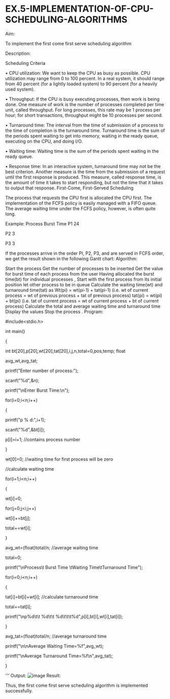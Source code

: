 # EX.5-IMPLEMENTATION-OF-CPU-SCHEDULING-ALGORITHMS
Aim:

To implement the first come first serve scheduling algorithm

Description:

Scheduling Criteria

• CPU utilization: We want to keep the CPU as busy as possible. CPU utilization may range from 0 to 100 percent. In a real system, it should range from 40 percent (for a lightly loaded system) to 90 percent (for a heavily used system).

• Throughput: If the CPU is busy executing processes, then work is being done. One measure of work is the number of processes completed per time unit, called throughput. For long processes, this rate may be 1 process per hour; for short transactions, throughput might be 10 processes per second.

• Turnaround time: The interval from the time of submission of a process to the time of completion is the turnaround time. Turnaround time is the sum of the periods spent waiting to get into memory, waiting in the ready queue, executing on the CPU, and doing I/O.

• Waiting time: Waiting time is the sum of the periods spent waiting in the ready queue.

• Response time: In an interactive system, turnaround time may not be the best criterion. Another measure is the time from the submission of a request until the first response is produced. This measure, called response time, is the amount of time it takes to start responding, but not the time that it takes to output that response. First-Come, First-Served Scheduling

The process that requests the CPU first is allocated the CPU first. The implementation of the FCFS policy is easily managed with a FIFO queue. The average waiting time under the FCFS policy, however, is often quite long.

Example: Process Burst Time P1 24

P2 3

P3 3

If the processes arrive in the order PI, P2, P3, and are served in FCFS order, we get the result shown in the following Gantt chart: Algorithm:

Start the process
Get the number of processes to be inserted
Get the value for burst time of each process from the user
Having allocated the burst time(bt) for individual processes , Start with the first process from its initial position let other process to be in queue
Calculate the waiting time(wt) and turnaround time(tat) as
Wt(pi) = wt(pi-1) + tat(pi-1) (i.e. wt of current process = wt of previous process + tat of previous process)
tat(pi) = wt(pi) + bt(pi) (i.e. tat of current process = wt of current process + bt of current process)
Calculate the total and average waiting time and turnaround time
Display the values
Stop the process .
Program:

#include<stdio.h>

int main()

{

int bt[20],p[20],wt[20],tat[20],i,j,n,total=0,pos,temp; float

avg_wt,avg_tat;

printf("Enter number of process:");

scanf("%d",&n);

printf("\nEnter Burst Time:\n");

for(i=0;i<n;i++)

{

printf("p % d:",i+1);

scanf("%d",&bt[i]);

p[i]=i+1; //contains process number

}

wt[0]=0; //waiting time for first process will be zero

//calculate waiting time

for(i=1;i<n;i++)

{

wt[i]=0;

for(j=0;j<i;j++)

wt[i]+=bt[j];

total+=wt[i];

}

avg_wt=(float)total/n; //average waiting time

total=0;

printf("\nProcess\t Burst Time \tWaiting Time\tTurnaround Time");

for(i=0;i<n;i++)

{

tat[i]=bt[i]+wt[i]; //calculate turnaround time

total+=tat[i];

printf("\np%d\t\t %d\t\t %d\t\t\t%d",p[i],bt[i],wt[i],tat[i]);

}

avg_tat=(float)total/n; //average turnaround time

printf("\n\nAverage Waiting Time=%f",avg_wt);

printf("\nAverage Turnaround Time=%f\n",avg_tat);

}

''' Output:
![image](https://github.com/mahishasivakumar/EX.5-IMPLEMENTATION-OF-CPU-SCHEDULING-ALGORITHMS/assets/119559812/be416788-9314-44af-97a0-3d660e3f39b8)
Result:

Thus, the first come first serve scheduling algorithm is implemented successfully.






